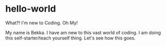 # hello-world
What?! I'm new to Coding. Oh My!


My name is Bekka. I have am new to this vast world of coding. 
I am doing this self-starter/teach yourself thing.
Let's see how this goes.
